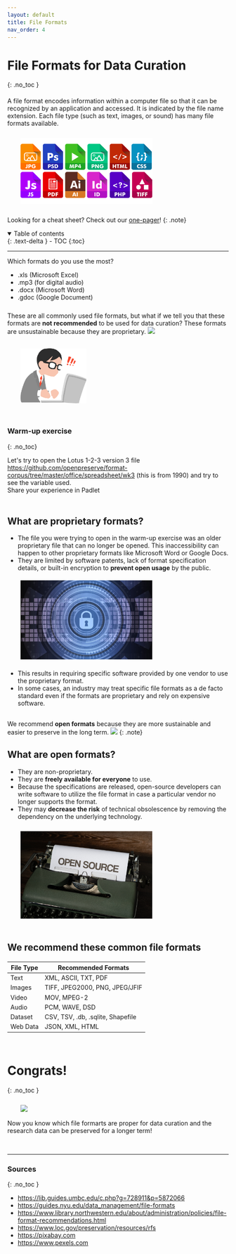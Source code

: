 ```yaml
---
layout: default
title: File Formats
nav_order: 4
---
```


# File Formats for Data Curation
{: .no_toc }

<p style="margin-bottom: 20px"></p>

A file format encodes information within a computer file so that it can be recognized by an application and accessed. It is indicated by the file name extension. Each file type (such as text, images, or sound) has many file formats available.

<p style="margin-bottom: 25px"></p>

<img src="figures/formats.png" width="300" style="margin-left:30px"/>

<p style="margin-bottom: 25px"></p>

Looking for a cheat sheet? Check out our <a href="https://osf.io/ena5p" target="_blank">one-pager</a>!
{: .note}
  

<details open markdown="block">
  <summary>
    Table of contents
  </summary>
  {: .text-delta }
 - TOC
{:toc}
</details>

---

Which formats do you use the most?
- .xls (Microsoft Excel) 
- .mp3 (for digital audio)
- .docx (Microsoft Word) 
- .gdoc (Google Document)

<p style="margin-bottom: 25px"></p>

<p style="margin-bottom:20px"> 
These are all commonly used file formats, but what if we tell you that these formats are <b>not recommended</b> to be used for data curation? These formats are unsustainable because they are proprietary. <img src="figures/say-no.png" width="20">
</p>

<p style="margin-bottom: 30px"></p>

<img src="figures/shock.png" width="150" style="margin-left:30px"/>

<p style="margin-bottom: 50px"></p>

### Warm-up exercise
{: .no_toc}

Let's try to open the Lotus 1-2-3 version 3 file <https://github.com/openpreserve/format-corpus/tree/master/office/spreadsheet/wk3> (this is from 1990) and try to see the variable used.  
Share your experience in Padlet

[//]: # (activity link: https://bit.ly/rdmactivity)


<p style="margin-bottom: 50px"></p>

## What are proprietary formats?

- The file you were trying to open in the warm-up exercise was an older proprietary file that can no longer be opened. This inaccessibility can happen to other proprietary formats like Microsoft Word or Google Docs. 
- They are limited by software patents, lack of format specification details, or built-in encryption to <b>prevent open usage</b> by the public.
<p style="margin-bottom: 20px"></p>
<img src="figures/encryption.jpg" width="300" style="margin-left:30px"/>
<p style="margin-bottom: 20px"></p>

- This results in requiring specific software provided by one vendor to use the proprietary format.
- In some cases, an industry may treat specific file formats as a de facto standard even if the formats are proprietary and rely on expensive software.

<p style="margin-bottom: 30px"></p>

We recommend <b>open formats</b> because they are more sustainable and easier to preserve in the long term. <img src="figures/thumbs-up.png" width="40"/> 
{: .note}

<p style="margin-bottom: 30px"></p>

## What are open formats?

- They are non-proprietary.
- They are <b>freely available for everyone</b> to use.
- Because the specifications are released, open-source developers can write software to utilize the file format in case a particular vendor no longer supports the format.
- They may <b>decrease the risk</b> of technical obsolescence by removing the dependency on the underlying technology.

<p style="margin-bottom: 25px"></p>

<img src="figures/open-source.jpg" width="300" style="margin-left:30px"/>


<p style="margin-bottom: 50px"></p>

## We recommend these common file formats

<p style="margin-bottom: 20px"></p>

| File Type | Recommended Formats |
| - | -|
| Text | XML, ASCII, TXT, PDF|
| Images | TIFF, JPEG2000, PNG, JPEG/JFIF | 
| Video | MOV, MPEG-2 | 
| Audio | PCM, WAVE, DSD |
| Dataset | CSV, TSV, .db, .sqlite, Shapefile |
| Web Data | JSON, XML, HTML |



<br>

# Congrats!
{: .no_toc }

<p style="margin-top:25px">
<img src="figures/congrats.jpg" width="300" style="margin-left:30px"/>
</p>

Now you know which file formarts are proper for data curation and the research data can be preserved for a longer term!

<br>

---


### Sources
{: .no_toc }
- <https://lib.guides.umbc.edu/c.php?g=728911&p=5872066>
- <https://guides.nyu.edu/data_management/file-formats>
- <https://www.library.northwestern.edu/about/administration/policies/file-format-recommendations.html>
- <https://www.loc.gov/preservation/resources/rfs>
- <https://pixabay.com>
- <https://www.pexels.com>